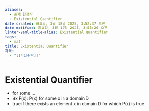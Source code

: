 ```yaml
---
aliases:
  - 존제 한정사
  - Existential Quantifier
date created: 화요일, 3월 18일 2025, 3:52:37 오전
date modified: 화요일, 3월 18일 2025, 3:53:26 오전
linter-yaml-title-alias: Existential Quantifier
tags:
  - math
title: Existential Quantifier
과목:
  - "[[이산수학]]"
---
```


# Existential Quantifier
- for some ... 
- ∃x P(x): P(x) for some x in a domain D 
- true if there exists an element x in domain D for which P(x) is true 